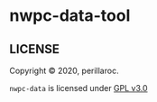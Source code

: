 # nwpc-data-tool

## LICENSE

Copyright &copy; 2020, perillaroc.

`nwpc-data` is licensed under [GPL v3.0](LICENSE.md)
